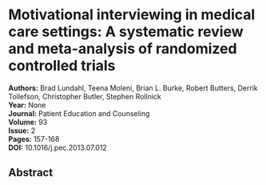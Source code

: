 # Motivational interviewing in medical care settings: A systematic review and meta-analysis of randomized controlled trials

**Authors:** Brad Lundahl, Teena Moleni, Brian L. Burke, Robert Butters, Derrik Tollefson, Christopher Butler, Stephen Rollnick  
**Year:** None  
**Journal:** Patient Education and Counseling  
**Volume:** 93  
**Issue:** 2  
**Pages:** 157-168  
**DOI:** 10.1016/j.pec.2013.07.012  

## Abstract


